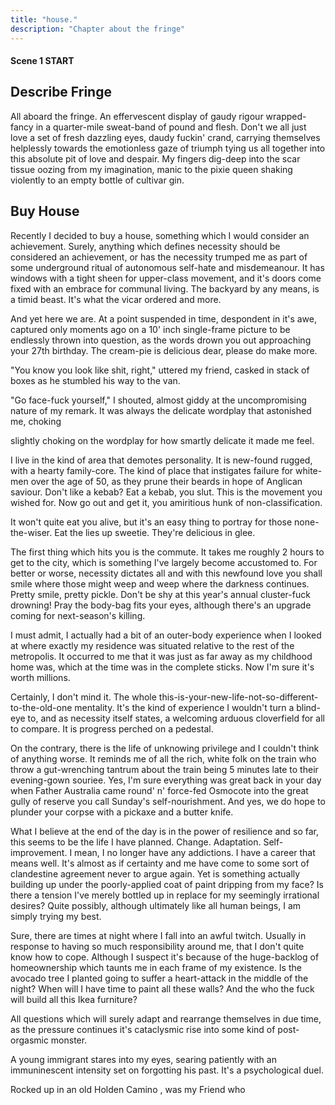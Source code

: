 ```yaml
---
title: "house."
description: "Chapter about the fringe"
---
```


#### Scene 1 START

## Describe Fringe

All aboard the fringe. An effervescent display of gaudy rigour wrapped-fancy in a quarter-mile sweat-band of pound and flesh. Don't we all just love a set of fresh dazzling eyes, daudy fuckin' crand, carrying themselves helplessly towards the emotionless gaze of triumph tying us all together into this absolute pit of love and despair. My fingers dig-deep into the scar tissue oozing from my imagination, manic to the pixie queen shaking violently to an empty bottle of cultivar gin.


## Buy House

Recently I decided to buy a house, something which I would consider an achievement. Surely, anything which defines necessity should be considered an achievement, or has the necessity trumped me as part of some underground ritual of autonomous self-hate and misdemeanour. It has windows with a tight sheen for upper-class movement, and it's doors come fixed with an embrace for communal living. The backyard by any means, is a timid beast. It's what the vicar ordered and more.

And yet here we are. At a point suspended in time, despondent in it's awe, captured only moments ago on a 10' inch single-frame picture to be endlessly thrown into question, as the words drown you out approaching your 27th birthday. The cream-pie is delicious dear, please do make more.

"You know you look like shit, right," uttered my friend, casked in stack of boxes as he stumbled his way to the van.

"Go face-fuck yourself," I shouted, almost giddy at the uncompromising nature of my remark. It was always the delicate wordplay that astonished me, choking


 slightly choking on the wordplay for how smartly delicate it made me feel.



I live in the kind of area that demotes personality. It is new-found rugged, with a hearty family-core. The kind of place that instigates failure for white-men over the age of 50, as they prune their beards in hope of Anglican saviour. Don't like a kebab? Eat a kebab, you slut. This is the movement you wished for. Now go out and get it, you amiritious hunk of non-classification.

It won't quite eat you alive, but it's an easy thing to portray for those none-the-wiser. Eat the lies up sweetie. They're delicious in glee.


The first thing which hits you is the commute. It takes me roughly 2 hours to get to the city, which is something I've largely become accustomed to. For better or worse, necessity dictates all and with this newfound love you shall smile where those might weep and weep where the darkness continues. Pretty smile, pretty pickle. Don't be shy at this year's annual cluster-fuck drowning! Pray the body-bag fits your eyes, although there's an upgrade coming for next-season's killing.

I must admit, I actually had a bit of an outer-body experience when I looked at where exactly my residence was situated relative to the rest of the metropolis. It occurred to me that it was just as far away as my childhood home was, which at the time was in the complete sticks. Now I'm sure it's worth millions.

Certainly, I don't mind it. The whole this-is-your-new-life-not-so-different-to-the-old-one mentality. It's the kind of experience I wouldn't turn a blind-eye to, and as necessity itself states, a welcoming arduous cloverfield for all to compare. It is progress perched on a pedestal.

On the contrary, there is the life of unknowing privilege and I couldn't think of anything worse. It reminds me of all the rich, white folk on the train who throw a gut-wrenching tantrum about the train being 5 minutes late to their evening-gown souriee. Yes, I'm sure everything was great back in your day when Father Australia came round' n' force-fed Osmocote into the great gully of reserve you call Sunday's self-nourishment. And yes, we do hope to plunder your corpse with a pickaxe and a butter knife.

What I believe at the end of the day is in the power of resilience and so far, this seems to be the life I have planned. Change. Adaptation. Self-improvement. I mean, I no longer have any addictions. I have a career that means well. It's almost as if certainty and me have come to some sort of clandestine agreement never to argue again. Yet is something actually building up under the poorly-applied coat of paint dripping from my face? Is there a tension I've merely bottled up in replace for my seemingly irrational desires? Quite possibly, although ultimately like all human beings, I am simply trying my best.

Sure, there are times at night where I fall into an awful twitch. Usually in response to having so much responsibility around me, that I don't quite know how to cope. Although I suspect it's because of the huge-backlog of homeownership which taunts me in each frame of my existence. Is the avocado tree I planted going to suffer a heart-attack in the middle of the night? When will I have time to paint all these walls? And the who the fuck will build all this Ikea furniture?

All questions which will surely adapt and rearrange themselves in due time, as the pressure continues it's cataclysmic rise into some kind of post-orgasmic monster.

A young immigrant stares into my eyes, searing patiently with an immuninescent intensity set on forgotting his past. It's a psychological duel.




Rocked up in an old Holden Camino , was my Friend who


